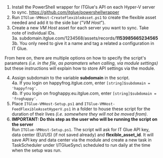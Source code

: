 1. Install the PowerShell wrapper for ITGlue's API on each Hyper-V server to sync. https://github.com/itglue/powershellwrapper
2. Run `ITGlue-VMHost-CreateFlexibleAsset.ps1` to create the flexible asset needed and add it to the side bar ("_VM Host_").
3. Create a new _VM Host_ asset for each server you want to sync. Take note of individual IDs.  
3a. subdomain.itglue.com/1234568/assets/records/**1153985665234565**  
3b. You only need to give it a name and tag a related a configuration in IT Glue.

From here on, there are multiple options on how to specify the script's paramaters *(i.e. in the file, as paramaters when calling, via module settings)* but these instructions will explain how to store API settings via the module.

4. Assign subdomain to the variable **subdomain** in the script.  
4a. If you login on happyfrog.itglue.com, enter `[string]$subdomain = 'happyfrog'`.  
4b. If you login on froghappy.eu.itglue.com, enter `[string]$subdomain = 'froghappy'`.
5. Place `ITGlue-VMHost-Setup.ps1` and `ITGlue-VMHost-FeedFlexibleAssetHyperV.ps1` in a folder to house these script for the duration of their lives *(i.e. somewhere they will not be moved from)*.
6. **IMPORTANT: Do this step as the user who will be running the script on the server**  
Run `ITGlue-VMHost-Setup.ps1`. The script will ask for IT Glue API key, data center (EU/US) (if not saved already) and **flexible_asset_id**. It will save API key and data center via the module and create a new task in TaskScheduler under \ITGlueSync\ scheduled to run daily at the time when the setup was run.
